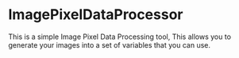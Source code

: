 # ImagePixelDataProcessor
This is a simple Image Pixel Data Processing tool, This allows you to generate your images into a set of variables that you can use.

